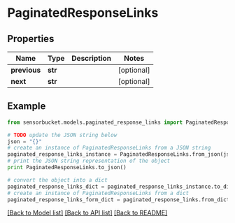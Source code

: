 # PaginatedResponseLinks


## Properties
Name | Type | Description | Notes
------------ | ------------- | ------------- | -------------
**previous** | **str** |  | [optional] 
**next** | **str** |  | [optional] 

## Example

```python
from sensorbucket.models.paginated_response_links import PaginatedResponseLinks

# TODO update the JSON string below
json = "{}"
# create an instance of PaginatedResponseLinks from a JSON string
paginated_response_links_instance = PaginatedResponseLinks.from_json(json)
# print the JSON string representation of the object
print PaginatedResponseLinks.to_json()

# convert the object into a dict
paginated_response_links_dict = paginated_response_links_instance.to_dict()
# create an instance of PaginatedResponseLinks from a dict
paginated_response_links_form_dict = paginated_response_links.from_dict(paginated_response_links_dict)
```
[[Back to Model list]](../README.md#documentation-for-models) [[Back to API list]](../README.md#documentation-for-api-endpoints) [[Back to README]](../README.md)


